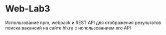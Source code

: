 # Web-Lab3
Использование npm, webpack и REST API для отображения результатов поиска вакансий на сайте hh.ru с использованием его API
